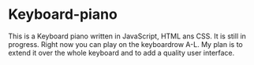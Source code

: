 # Keyboard-piano

This is a Keyboard piano written in JavaScript, HTML ans CSS. 
It is still in progress.
Right now you can play on the keyboardrow A-L.
My plan is to extend it over the whole keyboard and to add a quality user interface.
